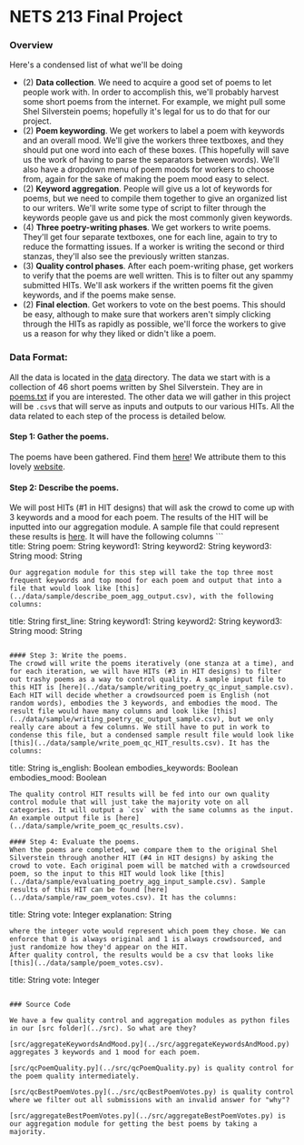 # NETS 213 Final Project 
### Overview

Here's a condensed list of what we'll be doing
* (2) **Data collection**. We need to acquire a good set of poems to let people work with. In order to accomplish this, we'll probably harvest some short poems from the internet. For example, we might pull some Shel Silverstein poems; hopefully it's legal for us to do that for our project.
* (2) **Poem keywording**. We get workers to label a poem with keywords and an overall mood. We'll give the workers three textboxes, and they should put one word into each of these boxes. (This hopefully will save us the work of having to parse the separators between words). We'll also have a dropdown menu of poem moods for workers to choose from, again for the sake of making the poem mood easy to select.
* (2) **Keyword aggregation**. People will give us a lot of keywords for poems, but we need to compile them together to give an organized list to our writers. We'll write some type of script to filter through the keywords people gave us and pick the most commonly given keywords.
* (4) **Three poetry-writing phases**. We get workers to write poems. They'll get four separate textboxes, one for each line, again to try to reduce the formatting issues. If a worker is writing the second or third stanzas, they'll also see the previously written stanzas.
* (3) **Quality control phases**. After each poem-writing phase, get workers to verify that the poems are well written. This is to filter out any spammy submitted HITs. We'll ask workers if the written poems fit the given keywords, and if the poems make sense.
* (2) **Final election**. Get workers to vote on the best poems. This should be easy, although to make sure that workers aren't simply clicking through the HITs as rapidly as possible, we'll force the workers to give us a reason for why they liked or didn't like a poem.



### Data Format:

All the data is located in the [data](../data) directory. The data we start with is a collection of 46 short poems written by Shel Silverstein. They are in [poems.txt](../data/poems.txt) if you are interested. The other data we will gather in this project will be `.csv`s that will serve as inputs and outputs to our various HITs. All the data related to each step of the process is detailed below.

#### Step 1: Gather the poems. 
The poems have been gathered. Find them [here](../data/poems.txt)! We attribute them to this lovely [website](http://thewhynot100.blogspot.com/2014/05/46-short-and-sweet-shel-silverstein.html). 

#### Step 2: Describe the poems.
We will post HITs (#1 in HIT designs) that will ask the crowd to come up with 3 keywords and a mood for each poem. The results of the HIT will be inputted into our aggregation module. A sample file that could represent these results is [here](../data/sample/describe_poem_HIT_results.csv). It will have the following columns ```	
title: String
poem: String
keyword1: String
keyword2: String
keyword3: String
mood: String
```
Our aggregation module for this step will take the top three most frequent keywords and top mood for each poem and output that into a file that would look like [this](../data/sample/describe_poem_agg_output.csv), with the following columns:
```	
title: String
first_line: String
keyword1: String
keyword2: String
keyword3: String
mood: String
```

#### Step 3: Write the poems.
The crowd will write the poems iteratively (one stanza at a time), and for each iteration, we will have HITs (#3 in HIT designs) to filter out trashy poems as a way to control quality. A sample input file to this HIT is [here](../data/sample/writing_poetry_qc_input_sample.csv). Each HIT will decide whether a crowdsourced poem is English (not random words), embodies the 3 keywords, and embodies the mood. The result file would have many columns and look like [this](../data/sample/writing_poetry_qc_output_sample.csv), but we only really care about a few columns. We still have to put in work to condense this file, but a condensed sample result file would look like [this](../data/sample/write_poem_qc_HIT_results.csv). It has the columns:
```
title: String
is_english: Boolean
embodies_keywords: Boolean
embodies_mood: Boolean
```
The quality control HIT results will be fed into our own quality control module that will just take the majority vote on all categories. It will output a `csv` with the same columns as the input. An example output file is [here](../data/sample/write_poem_qc_results.csv). 

#### Step 4: Evaluate the poems.
When the poems are completed, we compare them to the original Shel Silverstein through another HIT (#4 in HIT designs) by asking the crowd to vote. Each original poem will be matched with a crowdsourced poem, so the input to this HIT would look like [this](../data/sample/evaluating_poetry_agg_input_sample.csv). Sample results of this HIT can be found [here](../data/sample/raw_poem_votes.csv). It has the columns:
```
title: String
vote: Integer
explanation: String
```
where the integer vote would represent which poem they chose. We can enforce that 0 is always original and 1 is always crowdsourced, and just randomize how they'd appear on the HIT.
After quality control, the results would be a csv that looks like [this](../data/sample/poem_votes.csv). 
```
title: String
vote: Integer
````

### Source Code

We have a few quality control and aggregation modules as python files in our [src folder](../src). So what are they?

[src/aggregateKeywordsAndMood.py](../src/aggregateKeywordsAndMood.py) aggregates 3 keywords and 1 mood for each poem.

[src/qcPoemQuality.py](../src/qcPoemQuality.py) is quality control for the poem quality intermediately.

[src/qcBestPoemVotes.py](../src/qcBestPoemVotes.py) is quality control where we filter out all submissions with an invalid answer for "why"?

[src/aggregateBestPoemVotes.py](../src/aggregateBestPoemVotes.py) is our aggregation module for getting the best poems by taking a majority.



